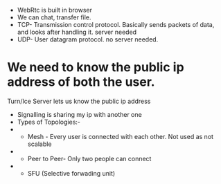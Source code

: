 - WebRtc is built in browser
- We can chat, transfer file.
- TCP- Transmission control protocol. Basically sends packets of data, and looks after handling it. server needed
- UDP- User datagram protocol. no server needed. 
# We need to know the public ip address of both the user.
Turn/Ice Server lets us know the public ip address
- Signalling is sharing my ip with another one
- Types of Topologies:-
- - Mesh - Every user is connected with each other. Not used as not scalable
- - Peer to Peer- Only two people can connect
- - SFU (Selective forwading unit)
